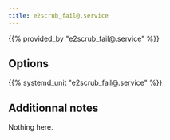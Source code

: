 ```yaml
---
title: e2scrub_fail@.service
---
```


{{% provided_by "e2scrub_fail@.service" %}}

## Options

{{% systemd_unit "e2scrub_fail@.service" %}}

## Additionnal notes

Nothing here.